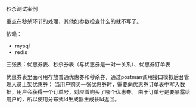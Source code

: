 秒杀测试案例

重点在秒杀环节的处理，其他如参数检查什么的就不写了。

依赖：
- mysql
- redis

三张表：优惠券表、秒杀券表（与优惠券是一对一关系）、优惠券订单表

优惠券表里面可用存放普通优惠券和秒杀券，通过postman调用接口模拟后台管理人员上架优惠券；
当用户购买一张优惠券时，需要向优惠券订单表中写入数据，用户会获得一个订单号，对应着购买了哪个优惠券。 由于订单号是要暴露给用户的，所以使用分布式Id生成器生成长Id返回。
